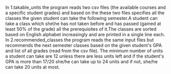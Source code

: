 In 1.takable_units the program reads two csv files (the available courses and a specific student grades) and based on the these two files specifies all the classes 
the given student can take the following semester.A student can take a class which she\he has not taken before and has passed (gained at least 50% of the grade) all
the prerequisites of it.The classes are sorted based on English alphabet increasingly and are printed in a single line each.
In 2.recommended_classes the program reads the same input files but recommends the next semester classes based on the given student's GPA and list of all grades 
(read from the csv file). The minimum number of units a student can take are 12 unless there are less units left and if the student's GPA is more than 17/20 she/he 
can take up to 24 units and if not, she/he can take 20 units at most.
